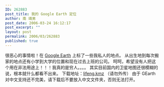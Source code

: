 ```yaml
---
ID: 262883
post_title: 我的 Google Earth 定位
author: 南 靖男
post_date: 2006-03-24 16:12:17
post_excerpt: ""
layout: post
permalink: 2006/03/262883
published: true
---
```

很恶心的事情啦！在 <a href="http://earth.google.com">Google Earth</a> 上标了一些我私人的地点。
从出生地到每次搬家的地点还有小学到大学的位置和现在过去上班的公司。
呵呵，希望没有人把这个用在非法用途上！！！我真的是穷人。。。。
其实目前国内的卫星地图还很模糊的说，根本就什么都看不出来。
下载地址：<a href="https://larryli.cn/wp-content/uploads/50/5051/2007/07/lifeng.zip" title="lifeng.kmz">lifeng.kmz</a> （请勿外传）
由于 GEarth 对中文支持还不完美，请下载后不要放入中文文件夹，否则无法打开。